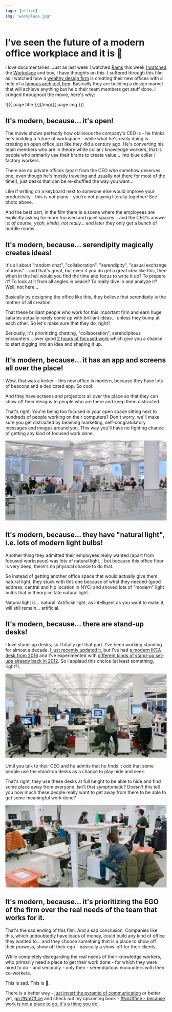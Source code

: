 ```yaml
---
tags: [office]
img: "workplace.jpg"
---
```


# I’ve seen the future of a modern office workplace and it is 💩

I love documentaries. Just as last week I watched [Rams](/designed) this week [I watched](https://www.ohyouprettythings.com/free) the [Workplace](https://www.hustwit.com/workplace) and boy, I have thoughts on this. I suffered through this film as I watched how a [wealthy design firm](https://en.wikipedia.org/wiki/R/GA) is creating their new offices with a help of a [famous architect firm](https://en.wikipedia.org/wiki/Foster_and_Partners). Basically they are building a design marvel that will achieve anything but help their team members get stuff done. I cringed throughout the movie, here's why:

<!--More-->

![{{ page.title }}](/img/{{ page.img }})

## It's modern, because... it's open!

The movie shows perfectly how oblivious the company's CEO is - he thinks he's building a future of workspace - while what he's really doing is creating an open office just like they did a century ago. He's converting his team members who are in theory white collar / knowledge workers, that is people who primarily use their brains to create value... into blue collar / factory workers.

There are no private offices (apart from the CEO who somehow deserves one, even though he's mostly traveling and usually not there for most of the time!), just desks that can be re-shuffled the way you want...

Like if writing on a keyboard next to someone else would improve your productivity - this is not piano - you're not playing literally together! See photo above. 

And the best part, in the film there is a scene where the employees are explicitly asking for more focused and quiet spaces... and the CEO's answer is: *of course, yeah, kinda, not really...* and later they only get a bunch of huddle rooms...

## It's modern, because... serendipity magically creates ideas!

It's all about "random chat", "collaboration", "serendipity", "casual exchange of ideas"... and that's great, but even if you do get a great idea like this, then when in the hell would you find the time and focus to write it up? To prepare it? To look at it from all angles in peace? To really dive in and analyze it? Well, not here...

Basically by designing the office like this, they believe that serendipity is the mother of all creation.

That these brilliant people who work for this important firm and earn huge salaries actually rarely come up with brilliant ideas... unless they bump at each other. So let's make sure that they do, right?

Seriously, it's prioritizing chatting, "collaboration", serendipitous encounters... over good [2 hours of focused work](/2hours) which give you a chance to start digging into an idea and shaping it up.

## It's modern, because... it has an app and screens all over the place!

Wow, that was a kicker - this new office is modern, because they have lots of beacons and a dedicated app. So cool.

And they have screens and projectors all over the place so that they can show off their designs to people who are there and keep them distracted.

That's right. You're being too focused in your open space sitting next to hundreds of people working on their computers? Don't worry, we'll make sure you get distracted by beaming marketing, self-congratulatory messages and images around you. This way you'll have no fighting chance of getting any kind of focused work done.

![I’ve seen the future of a modern office workplace and it is 💩 2](/img/workplace-2.jpg)

## It's modern, because... they have "natural light", i.e. lots of modern light bulbs!

Another thing they admitted their employees really wanted (apart from focused workspace) was lots of natural light... but because this office floor is very deep, there's no physical chance to do that.

So instead of getting another office space that would actually give them natural light, they stuck with this one because of what they needed (good address, central and hip location in NYC) and shoved lots of "modern" light bulbs that in theory imitate natural light.

Natural light is... natural. Artificial light, as intelligent as you want to make it, will still remain... artificial.

## It's modern, because... there are stand-up desks!

I love stand-up desks, so I totally get that part. I've been working standing for almost a decade. [I just recently updated it](/desk), but I've had [a modern IKEA desk from 2016](/homeoffice2016) and I've experimented with [different kinds of stand-up set-ups already back in 2012](/im-still-standing-my-latest-video-show). So I applaud this choice (at least something, right?).

![I’ve seen the future of a modern office workplace and it is 💩 3](/img/workplace-3.jpg)

Until you talk to their CEO and he admits that he finds it odd that some people use the stand-up desks as a chance to play hide and seek.

That's right, they use these desks at full height to be able to hide and find some place away from everyone. Isn't that symptomatic? Doesn't this tell you how much these people really want to get away from there to be able to get some meaningful work done?

![I’ve seen the future of a modern office workplace and it is 💩 4](/img/workplace-4.jpg)

## It's modern, because... it's prioritizing the EGO of the firm over the real needs of the team that works for it.

That's the sad ending of this film. And a sad conclusion. Companies like this, which undoubtedly have loads of money, could build any kind of office they wanted to... and they choose something that is a place to show off their prowess, show off their ego - basically a show-off for their clients.

While completely disregarding the real needs of their knowledge workers, who primarily need a place to get their work done - for which they were hired to do - and secondly - only then - serendipitous encounters with their co-workers.

This is sad. This is 💩.

There is a better way - [just invert the pyramid of communication](/pyramid) or better yet, [go #NoOffice](/nooffice) and check out my upcoming book - [#NoOffice - because work is not a place to go, it's a thing you do!](https://nooffice.org).

[n]: https://michael.gratis/nozbe
[p]: /podcast